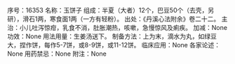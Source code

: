 序号：16353
名称：玉饼子
组成：半夏（大者）12个，巴豆50个（去壳，另研），滑石1两，寒食面1两（一方有轻粉）。
出处：《丹溪心法附余》卷二十二。
主治：小儿吐泻惊疳，乳食不消，肚胀潮热，咳嗽，急慢惊风及痢疾。
加减：None
功效：None
用法用量：生姜汤送下。
制备方法：上为末，滴水为丸，如绿豆大，捏作饼，每作5-7饼，或8-9饼，或11-12饼。
临床应用：None
各家论述：None
用药禁忌：None
附注：None
